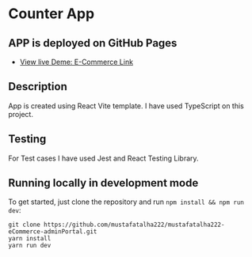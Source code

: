 # Counter App

## APP is deployed on GitHub Pages
- [View live Deme: E-Commerce Link](https://mustafatalha222.github.io/counter-app)

## Description
App is created using React Vite template. I have used TypeScript on this project.

## Testing
For Test cases I have used Jest and React Testing Library.

## Running locally in development mode

To get started, just clone the repository and run `npm install && npm run dev`:

    git clone https://github.com/mustafatalha222/mustafatalha222-eCommerce-adminPortal.git
    yarn install
    yarn run dev
